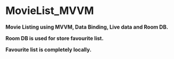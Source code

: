 # MovieList_MVVM
<p><strong>Movie Listing using MVVM, Data Binding, Live data and Room DB. </strong></p>
<p><b>Room DB is used for store favourite&nbsp;list.</b></p>
<p><span style="text-align: inherit;"><b>Favourite</b></span><b>&nbsp;list is completely&nbsp;locally.</b></p>
